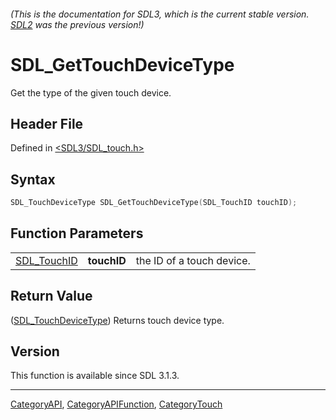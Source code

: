 ###### (This is the documentation for SDL3, which is the current stable version. [SDL2](https://wiki.libsdl.org/SDL2/) was the previous version!)
# SDL_GetTouchDeviceType

Get the type of the given touch device.

## Header File

Defined in [<SDL3/SDL_touch.h>](https://github.com/libsdl-org/SDL/blob/main/include/SDL3/SDL_touch.h)

## Syntax

```c
SDL_TouchDeviceType SDL_GetTouchDeviceType(SDL_TouchID touchID);
```

## Function Parameters

|                            |             |                           |
| -------------------------- | ----------- | ------------------------- |
| [SDL_TouchID](SDL_TouchID) | **touchID** | the ID of a touch device. |

## Return Value

([SDL_TouchDeviceType](SDL_TouchDeviceType)) Returns touch device type.

## Version

This function is available since SDL 3.1.3.

----
[CategoryAPI](CategoryAPI), [CategoryAPIFunction](CategoryAPIFunction), [CategoryTouch](CategoryTouch)

